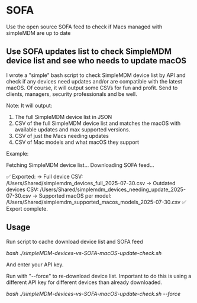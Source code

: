 # SOFA
Use the open source SOFA feed to check if Macs managed with simpleMDM are up to date

## Use SOFA updates list to check SimpleMDM device list and see who needs to update macOS

I wrote a "simple" bash script to check SimpleMDM device list by API and check if any devices need updates and/or are compatible with the latest macOS. Of course, it will output some CSVs for fun and profit. Send to clients, managers, security professionals and be well.

Note: It will output:
1) The full SimpleMDM device list in JSON 
2) CSV of the full SimpleMDM device list and matches the macOS with available updates and max supported versions.
3) CSV of just the Macs needing updates
4) CSV of Mac models and what macOS they support

Example:

Fetching SimpleMDM device list...
Downloading SOFA feed...

✅ Exported:
  → Full device CSV: /Users/Shared/simplemdm_devices_full_2025-07-30.csv
  → Outdated devices CSV: /Users/Shared/simplemdm_devices_needing_update_2025-07-30.csv
  → Supported macOS per model: /Users/Shared/simplemdm_supported_macos_models_2025-07-30.csv
✅ Export complete.

## Usage

Run script to cache download device list and SOFA feed

*bash ./simpleMDM-devices-vs-SOFA-macOS-update-check.sh*

And enter your API key.

Run with "--force" to re-download device list. Important to do this is using a different API key for different devices than already downloaded.

*bash ./simpleMDM-devices-vs-SOFA-macOS-update-check.sh --force*
